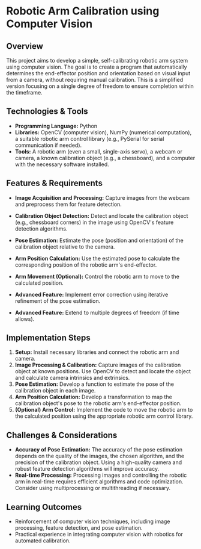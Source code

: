 # Robotic Arm Calibration using Computer Vision

## Overview
This project aims to develop a simple, self-calibrating robotic arm system using computer vision. The goal is to create a program that automatically determines the end-effector position and orientation based on visual input from a camera, without requiring manual calibration.  This is a simplified version focusing on a single degree of freedom to ensure completion within the timeframe.

## Technologies & Tools
* **Programming Language:** Python
* **Libraries:** OpenCV (computer vision), NumPy (numerical computation), a suitable robotic arm control library (e.g., PySerial for serial communication if needed).
* **Tools:** A robotic arm (even a small, single-axis servo), a webcam or camera, a known calibration object (e.g., a chessboard), and a computer with the necessary software installed.

## Features & Requirements
- **Image Acquisition and Processing:** Capture images from the webcam and preprocess them for feature detection.
- **Calibration Object Detection:** Detect and locate the calibration object (e.g., chessboard corners) in the image using OpenCV's feature detection algorithms.
- **Pose Estimation:** Estimate the pose (position and orientation) of the calibration object relative to the camera.
- **Arm Position Calculation:** Use the estimated pose to calculate the corresponding position of the robotic arm's end-effector.
- **Arm Movement (Optional):**  Control the robotic arm to move to the calculated position.

- **Advanced Feature:** Implement error correction using iterative refinement of the pose estimation.
- **Advanced Feature:** Extend to multiple degrees of freedom (if time allows).


## Implementation Steps
1. **Setup:** Install necessary libraries and connect the robotic arm and camera.
2. **Image Processing & Calibration:** Capture images of the calibration object at known positions. Use OpenCV to detect and locate the object and calculate camera intrinsics and extrinsics.
3. **Pose Estimation:** Develop a function to estimate the pose of the calibration object in each image.
4. **Arm Position Calculation:** Develop a transformation to map the calibration object's pose to the robotic arm's end-effector position.
5. **(Optional) Arm Control:** Implement the code to move the robotic arm to the calculated position using the appropriate robotic arm control library.

## Challenges & Considerations
- **Accuracy of Pose Estimation:**  The accuracy of the pose estimation depends on the quality of the images, the chosen algorithm, and the precision of the calibration object.  Using a high-quality camera and robust feature detection algorithms will improve accuracy.
- **Real-time Processing:**  Processing images and controlling the robotic arm in real-time requires efficient algorithms and code optimization.  Consider using multiprocessing or multithreading if necessary.

## Learning Outcomes
- Reinforcement of computer vision techniques, including image processing, feature detection, and pose estimation.
- Practical experience in integrating computer vision with robotics for automated calibration.

